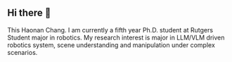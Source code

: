 ## Hi there 👋

This Haonan Chang. I am currently a fifth year Ph.D. student at Rutgers Student major in robotics. My research interest is major in LLM/VLM driven robotics system, scene understanding and  manipulation under complex scenarios.

<!--
**changhaonan/changhaonan** is a ✨ _special_ ✨ repository because its `README.md` (this file) appears on your GitHub profile.

Here are some ideas to get you started:

- 🔭 I’m currently working on ...
- 🌱 I’m currently learning ...
- 👯 I’m looking to collaborate on ...
- 🤔 I’m looking for help with ...
- 💬 Ask me about ...
- 📫 How to reach me: ...
- 😄 Pronouns: ...
- ⚡ Fun fact: ...
-->

